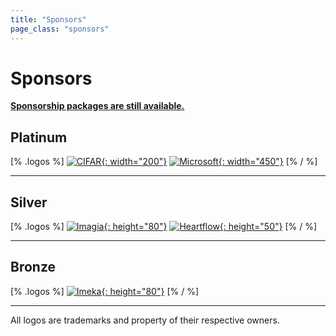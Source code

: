```yaml
---
title: "Sponsors"
page_class: "sponsors"
---
```


# Sponsors

[**Sponsorship packages are still available.**](/sponsorship-packages.html)

<!-- ## <span class="diamond">Diamond</span> -->

<!-- ---  -->

## <span class="platinum">Platinum</span>

[% .logos %]
[![CIFAR](/sponsors/cifar.png){: width="200"}](https://www.cifar.ca/)
[![Microsoft](/sponsors/microsoft.png){: width="450"}](https://www.microsoft.com/)
[% / %]

---

<!-- ## <span class="gold">Gold</span> -->

<!-- --- -->

## <span class="silver">Silver</span>
[% .logos %]
[![Imagia](/sponsors/imagia.png){: height="80"}](https://www.imagia.com/)
[![Heartflow](/sponsors/heartflow.png){: height="50"}](https://www.heartflow.com/)
[% / %]

---

## <span class="bronze">Bronze</span>
[% .logos %]
[![Imeka](/sponsors/imeka.png){: height="80"}](https://www.imeka.ca/)
[% / %]

---

<p class="small">
    All logos are trademarks and property of their respective owners.
</p>

